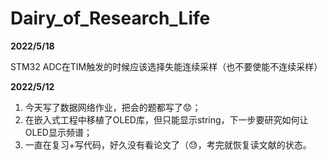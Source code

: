 # Dairy_of_Research_Life

**2022/5/18**

STM32 ADC在TIM触发的时候应该选择失能连续采样（也不要使能不连续采样）

**2022/5/12**

1. 今天写了数据网络作业，把会的题都写了😟；
2. 在嵌入式工程中移植了OLED库，但只能显示string，下一步要研究如何让OLED显示频谱；
3. 一直在复习+写代码，好久没有看论文了（😓，考完就恢复读文献的状态。
